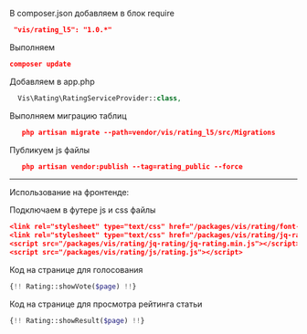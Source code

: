 
В composer.json добавляем в блок require
```json
 "vis/rating_l5": "1.0.*"
```

Выполняем
```json
composer update
```

Добавляем в app.php
```php
  Vis\Rating\RatingServiceProvider::class,
```

Выполняем миграцию таблиц
```json
   php artisan migrate --path=vendor/vis/rating_l5/src/Migrations
```

Публикуем js файлы
```json
   php artisan vendor:publish --tag=rating_public --force
```
-----------------------------------
Использование на фронтенде:

Подключаем в футере js и css файлы
```json
<link rel="stylesheet" type="text/css" href="/packages/vis/rating/font-awesome/font-awesome.min.css"/>
<link rel="stylesheet" type="text/css" href="/packages/vis/rating/jq-rating/jq-rating.css"/>
<script src="/packages/vis/rating/jq-rating/jq-rating.min.js"></script>
<script src="/packages/vis/rating/js/rating.js"></script>
```

Код на странице для голосования
```php
{!! Rating::showVote($page) !!}
```

Код на странице для просмотра рейтинга статьи
```php
{!! Rating::showResult($page) !!}
```